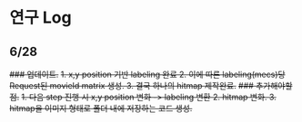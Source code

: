 # 연구 Log

## 6/28

~~### 업데이트.~~
~~1. x,y position 기반 labeling 완료
2. 이에 따른 labeling(mecs)당 Request된 movieId matrix 생성.
3. 결국 하나의 hitmap 제작완료.~~
~~### 추가해야할 점.~~
~~1. 다음 step 진행 시 x,y position 변화 -> labeling 변환
2. hitmap 변화.
3. hitmap을 이미지 형태로 폴더 내에 저장하는 코드 생성.~~
